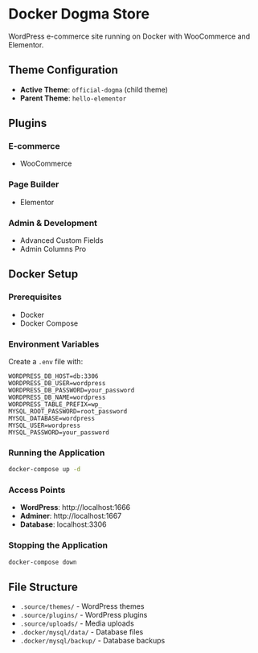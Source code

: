 # Docker Dogma Store

WordPress e-commerce site running on Docker with WooCommerce and Elementor.

## Theme Configuration

- **Active Theme**: `official-dogma` (child theme)
- **Parent Theme**: `hello-elementor`

## Plugins

### E-commerce
- WooCommerce

### Page Builder
- Elementor

### Admin & Development
- Advanced Custom Fields
- Admin Columns Pro

## Docker Setup

### Prerequisites
- Docker
- Docker Compose

### Environment Variables
Create a `.env` file with:
```env
WORDPRESS_DB_HOST=db:3306
WORDPRESS_DB_USER=wordpress
WORDPRESS_DB_PASSWORD=your_password
WORDPRESS_DB_NAME=wordpress
WORDPRESS_TABLE_PREFIX=wp_
MYSQL_ROOT_PASSWORD=root_password
MYSQL_DATABASE=wordpress
MYSQL_USER=wordpress
MYSQL_PASSWORD=your_password
```

### Running the Application

```bash
docker-compose up -d
```

### Access Points
- **WordPress**: http://localhost:1666
- **Adminer**: http://localhost:1667
- **Database**: localhost:3306

### Stopping the Application
```bash
docker-compose down
```

## File Structure
- `.source/themes/` - WordPress themes
- `.source/plugins/` - WordPress plugins  
- `.source/uploads/` - Media uploads
- `.docker/mysql/data/` - Database files
- `.docker/mysql/backup/` - Database backups